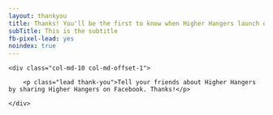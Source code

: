 ```yaml
---
layout: thankyou
title: Thanks! You'll be the first to know when Higher Hangers launch on Kickstarter.
subTitle: This is the subtitle
fb-pixel-lead: yes
noindex: true
---
```


<div id="fb-root"></div>
<script>(function(d, s, id) {
  var js, fjs = d.getElementsByTagName(s)[0];
  if (d.getElementById(id)) return;
  js = d.createElement(s); js.id = id;
  js.src = "//connect.facebook.net/en_US/sdk.js#xfbml=1&version=v2.5&appId=126092547501452";
  fjs.parentNode.insertBefore(js, fjs);
}(document, 'script', 'facebook-jssdk'));</script>

<div class="row">

 	<div class="col-md-10 col-md-offset-1">

		<p class="lead thank-you">Tell your friends about Higher Hangers by sharing Higher Hangers on Facebook. Thanks!</p>

	</div>

</div>

<div class="row">
	<div class="col-md-2 col-md-offset-5">  
		<div class="fb-share-button" data-href="http://www.higherhangers.com" data-layout="box_count"></div>
 	</div>   
 </div>

<img height="1" width="1" alt="" src="https://ct.pinterest.com/?tid=gXbGzYaa5Uy"/>